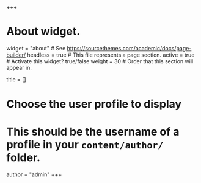 +++
# About widget.
widget = "about"  # See https://sourcethemes.com/academic/docs/page-builder/
headless = true  # This file represents a page section.
active = true  # Activate this widget? true/false
weight = 30  # Order that this section will appear in.

title = []

# Choose the user profile to display
# This should be the username of a profile in your `content/author/` folder.
author = "admin"
+++
